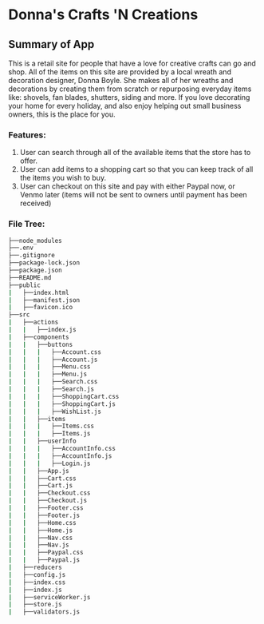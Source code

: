 # Donna's Crafts 'N Creations

## Summary of App

This is a retail site for people that have a love for creative crafts can go and shop.  All of the items on this site are provided by a  local wreath and decoration designer, Donna Boyle.  She makes all of her wreaths and decorations by creating them from scratch or repurposing everyday items like: shovels, fan blades, shutters, siding and more.  If you love decorating your home for every holiday, and also enjoy helping out small business owners, this is the place for you.

### Features:
1. User can search through all of the available items that the store has to offer.
2. User can add items to a shopping cart so that you can keep track of all the items you wish to buy.
3. User can checkout on this site and pay with either Paypal now, or Venmo later (items will not be sent to owners until payment has been received)

### File Tree:
``` bash
├──node_modules
├──.env
├──.gitignore
├──package-lock.json
├──package.json
├──README.md
├──public
|   ├──index.html
|   ├──manifest.json
|   ├──favicon.ico
├──src
|   ├──actions
|   |   ├──index.js
|   ├──components
|   |   ├──buttons
|   |   |   ├──Account.css
|   |   |   ├──Account.js
|   |   |   ├──Menu.css
|   |   |   ├──Menu.js
|   |   |   ├──Search.css
|   |   |   ├──Search.js
|   |   |   ├──ShoppingCart.css
|   |   |   ├──ShoppingCart.js
|   |   |   ├──WishList.js
|   |   ├──items
|   |   |   ├──Items.css
|   |   |   ├──Items.js
|   |   ├──userInfo
|   |   |   ├──AccountInfo.css
|   |   |   ├──AccountInfo.js
|   |   |   ├──Login.js
|   |   ├──App.js
|   |   ├──Cart.css
|   |   ├──Cart.js
|   |   ├──Checkout.css
|   |   ├──Checkout.js
|   |   ├──Footer.css
|   |   ├──Footer.js
|   |   ├──Home.css
|   |   ├──Home.js
|   |   ├──Nav.css
|   |   ├──Nav.js
|   |   ├──Paypal.css
|   |   ├──Paypal.js
|   ├──reducers
|   ├──config.js
|   ├──index.css
|   ├──index.js
|   ├──serviceWorker.js
|   ├──store.js
|   ├──validators.js
```
